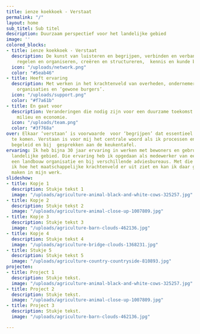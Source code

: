 ```yaml
---
title: ienze koekkoek - Verstaat
permalink: "/"
layout: home
sub_titel: Sub titel
description: Duurzaam perspectief voor het landelijke gebied
image: ''
colored_blocks:
- title: ienze koekkoek - Verstaat
  description: De kunst van luisteren en begrijpen, verbinden en verbanden leggen,
    regelen en organiseren, creëren en structureren,  kennis en kunde beschikbaar  maken.
  icon: "/uploads/network.png"
  color: "#5eab46"
- title: Heeft ervaring
  description: Met werken in het krachtenveld van overheden, ondernemers, maatschappelijke
    organisaties en ‘gewone burgers’.
  icon: "/uploads/support.png"
  color: "#f7a61b"
- title: En gaat voor
  description: Veranderingen die nodig zijn voor een duurzame toekomst. Dus voor mens,
    milieu en economie.
  icon: "/uploads/team.png"
  color: "#3f768a"
over: Elkaar ‘verstaan’ is voorwaarde  voor ‘begrijpen’ dat essentieel om samen verder
  te komen. Verstaan is voor mij het centrale woord als ik processen en projecten
  begeleid en bij  gesprekken aan de keukentafel.
ervaring: Ik heb bijna 30 jaar ervaring in werken met bewoners en gebruikers van het
  landelijke gebied. Die ervaring heb ik opgedaan als medewerker van een gemeente,
  een landbouw organisatie en bij verschillende adviesbureaus. Met die ervaring weet
  ik hoe het maatschappelijke krachtenveld er uit ziet en kan ik daar gebruik van
  maken in mijn werk.
slideshow:
- title: Kopje 1
  description: Stukje tekst 1
  image: "/uploads/agriculture-animal-black-and-white-cows-325257.jpg"
- title: Kopje 2
  description: Stukje tekst 2
  image: "/uploads/agriculture-animal-close-up-1007809.jpg"
- title: Kopje 3
  description: Stukje tekst 3
  image: "/uploads/agriculture-barn-clouds-462136.jpg"
- title: Kopje 4
  description: Stukje tekst 4
  image: "/uploads/agriculture-bridge-clouds-1368231.jpg"
- title: Stukje 5
  description: Stukje tekst 5
  image: "/uploads/agriculture-country-countryside-810893.jpg"
projecten:
- title: Project 1
  description: Stukje tekst.
  image: "/uploads/agriculture-animal-black-and-white-cows-325257.jpg"
- title: Project 2
  description: Stukje tekst.
  image: "/uploads/agriculture-animal-close-up-1007809.jpg"
- title: Project 3
  description: Stukje tekst.
  image: "/uploads/agriculture-barn-clouds-462136.jpg"

---
```

